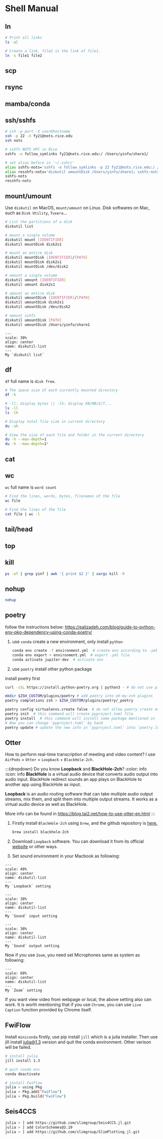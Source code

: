 # Shell Manual


## ln
```bash
# Print all links
ls -al

# Create a link, file2 is the link of file1.
ln -s file1 file2
```


## scp


## rsync



## mamba/conda



## ssh/sshfs
```bash
# ssh -p port -X user@hostname
ssh -p 22 -X fy21@nots.rice.edu
ssh nots

# sshfs NOTS HPC in Rice
sshfs -o follow_symlinks fy21@nots.rice.edu:/ /Users/yinfu/share1/

# set alias before in '~/.zshrc'
alias sshfs-nots='sshfs -o follow_symlinks -p 22 fy21@nots.rice.edu:/ /Users/yinfu/share1/'
alias resshfs-nots='diskutil umountDisk /Users/yinfu/share1; sshfs-nots'
sshfs-nots 
resshfs-nots
```



## mount/umount 
Use `diskutil` on MacOS, `mount/umount` on Linux. 
Disk softwares on Mac, such as `Disk Utility`, `Tuxera`...

```bash
# List the partitions of a disk
diskutil list

# mount a single volume
diskutil mount [IDENTIFIER]
diskutil mountDisk disk2s1

# mount an entire disk
diskutil mountDisk [IDENTIFIER]/[PATH]
diskutil mountDisk disk2s1
diskutil mountDisk /dev/disk2

# umount a single volume
diskutil umount [IDENTIFIER]
diskutil umount disk2s1

# umount an entire disk
diskutil umountDisk [IDENTIFIER]/[PATH]
diskutil umountDisk disk2s1
diskutil umountDisk /dev/disk2

# umount sshfs
diskutil umountDisk [PATH]
diskutil umountDisk /Users/yinfu/share1
```


```{figure} ./files/diskutil-list.jpg
---
scale: 30%
align: center
name: diskutil-list
---
My `diskutil list`
```

## df
`df` full name is `disk free`.

```bash
# The space size of each currently mounted directory
df -h

# -ll: display bytes || -lh: display KB/MB/G/T...
ls -ll
ls -lh

# Display total file size in current directory
du -sh

# View the size of each file and folder in the current directory
du -h --max-depth=1
du -h --max-depth=1*
```




## cat


## wc
`wc` full name is `word count`

```bash
# Find the lines, words, bytes, filenames of the file
wc file

# Find the lines of the file
cat file | wc -l
```

## tail/head






## top

## kill

```bash
ps -ef | grep yinf | awk '{ print $2 }' | xargs kill -9
```


## nohup

```bash
nohup 
```




## poetry

follow the instructions below: https://ealizadeh.com/blog/guide-to-python-env-pkg-dependency-using-conda-poetry/

1. use `conda` create a new environment, only install `python`

    ```bash
    conda env create -f environment.yml  # create env according to .yml file
    conda env export > environment.yml  # export .yml file
    conda activate jupiter-dev  # activate env
    ```

2. use `poetry` install other python package

install poetry first
```bash
curl -sSL https://install.python-poetry.org | python3 - # do not use pip

mkdir $ZSH_CUSTOM/plugins/poetry # add poetry into oh-my-zsh plugins
poetry completions zsh > $ZSH_CUSTOM/plugins/poetry/_poetry
```


```bash
poetry config virtualenvs.create false  # do not allow poetry create env
poetry init  # this command will create pyproject.toml file
poetry install  # this command will install some package mentioned in 'pyproject.toml', and also generate a 'poetry.lock' file
# Now you can change 'pyproject.toml' by hand
poetry update # update the new info in 'pyproject.toml' into 'poetry.lock' file
```



## Otter



How to perform real-time transcription of meeting and video content?
I use `AirPods` + `Otter` + `Loopback` + `BlackHole-2ch`.

:::{dropdown} Do you know **Loopback** and **BlackHole-2ch**?
:color: info
:icon: info
**BlackHole** is a virtual audio device that converts audio output into audio input. BlackHole redirect sounds an app plays on BlackHole to another app using BlackHole as input.

**Loopback** is an audio routing software that can take multiple audio output streams, mix them, and split them into multiple output streams. It works as a virtual audio device as well as BlackHole.

More info can be found in https://blog.tai2.net/how-to-use-otter-en.html
:::

1. Firstly install `BlackHole-2ch` using `brew`, and the github repository is [here.](https://github.com/ExistentialAudio/BlackHole)

    ```bash
    brew install blackhole-2ch
    ```

2. Download `Loopback` software. You can download it from its official [website](https://rogueamoeba.com/loopback/) or other ways.

3. Set sound environment in your Macbook as following:

```{figure} ./files/otter.jpg
---
scale: 40%
align: center
name: diskutil-list
---
My `Loopback` setting
```

```{figure} ./files/input.jpg
---
scale: 30%
align: center
name: diskutil-list
---
My `Sound` input setting
```

```{figure} ./files/output.jpg
---
scale: 30%
align: center
name: diskutil-list
---
My `Sound` output setting
```


Now if you use `Zoom`, you need set Microphones same as system as following:

```{figure} ./files/zoom.jpg
---
scale: 60%
align: center
name: diskutil-list
---
My `Zoom` setting
```

If you want view video from webpage or local, the above setting also can work. 
It is worth mentioning that if you use `Chrome`, you can use `Live Caption` function
provided by Chrome itself.



## FwiFlow
Install `miniconda` firstly, use pip install `jill` which is a juila installer.
Then use jill install julia@1.3 version and quit the conda environment.
Other verison will be failed.

```bash
# install julia
jill install 1.3

# quit conda env
conda deactivate

# install FwiFlow
julia > using Pkg
julia > Pkg.add("FwiFlow")
julia > Pkg.build("FwiFlow")

```


## Seis4CCS

```bash
julia > ] add https://github.com/slimgroup/Seis4CCS.jl.git
julia > ] add ColorSchemes@3.19
julia > ] add https://github.com/slimgroup/SlimPlotting.jl.git
```